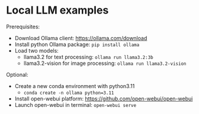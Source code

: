 # Local LLM examples

Prerequisites:
- Download Ollama client: https://ollama.com/download 
- Install python Ollama package: `pip install ollama`
- Load two models:
    - llama3.2 for text processing: `ollama run llama3.2:3b`
    - llama3.2-vision for image processing: `ollama run llama3.2-vision`

Optional:
- Create a new conda environment with python3.11
  - `conda create -n ollama python=3.11`
- Install open-webui platform: https://github.com/open-webui/open-webui
- Launch open-webui in terminal: `open-webui serve`